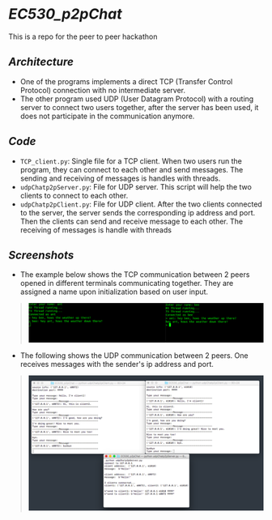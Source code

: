# *EC530_p2pChat*

This is a repo for the peer to peer hackathon

## *Architecture*
- One of the programs implements a direct TCP (Transfer Control Protocol) connection with no intermediate server.
- The other program used UDP (User Datagram Protocol) with a routing server to connect two users together, after the
server has been used, it does not participate in the communication anymore.

## *Code*
- `TCP_client.py`: Single file for a TCP client. When two users run the program, 
they can connect to each other and send messages. The sending and receiving of messages
is handles with threads.
- `udpChatp2pServer.py`: File for UDP server. This script will help the two clients to connect
to each other.
- `udpChatp2pClient.py`: File for UDP client. After the two clients connected to the server, the server 
sends the corresponding ip address and port. Then the clients can send and receive message to each other.
The receiving of messages is handle with threads

## *Screenshots*
- The example below shows the TCP communication between 2 peers
opened in different terminals communicating together. They are assigned
a name upon initialization based on user input.
>![Screenshot](./Images/TCP_CONN.png)

- The following shows the UDP communication between 2 peers.
One receives messages with the sender's ip address and port.
>![Screenshot2](./Images/UDP_CONN.png)

